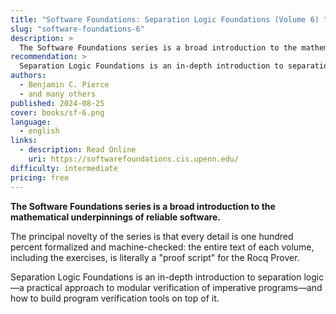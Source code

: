 ```yaml
---
title: "Software Foundations: Separation Logic Foundations (Volume 6) "
slug: "software-foundations-6"
description: >
  The Software Foundations series is a broad introduction to the mathematical underpinnings of reliable software.
recommendation: >
  Separation Logic Foundations is an in-depth introduction to separation logic—a practical approach to modular verification of imperative programs—and how to build program verification tools on top of it.
authors:
  - Benjamin C. Pierce
  - and many others
published: 2024-08-25
cover: books/sf-6.png
language:
  - english
links:
  - description: Read Online
    uri: https://softwarefoundations.cis.upenn.edu/
difficulty: intermediate
pricing: free
---
```


**The Software Foundations series is a broad introduction to the mathematical underpinnings of reliable software.**

The principal novelty of the series is that every detail is one hundred percent formalized and machine-checked: the entire text of each volume, including the exercises, is literally a "proof script" for the Rocq Prover.

Separation Logic Foundations is an in-depth introduction to separation logic—a practical approach to modular verification of imperative programs—and how to build program verification tools on top of it.